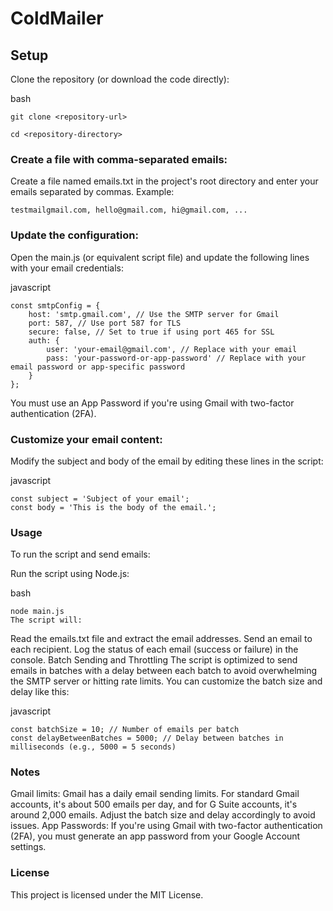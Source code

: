 # ColdMailer 

## Setup

Clone the repository (or download the code directly):

bash
```
git clone <repository-url>

cd <repository-directory>
```
### Create a file with comma-separated emails:

Create a file named emails.txt in the project's root directory and enter your emails separated by commas. Example:

``
testmailgmail.com, hello@gmail.com, hi@gmail.com, ...
``

### Update the configuration:

Open the main.js (or equivalent script file) and update the following lines with your email credentials:

javascript
```
const smtpConfig = {
    host: 'smtp.gmail.com', // Use the SMTP server for Gmail
    port: 587, // Use port 587 for TLS
    secure: false, // Set to true if using port 465 for SSL
    auth: {
        user: 'your-email@gmail.com', // Replace with your email
        pass: 'your-password-or-app-password' // Replace with your email password or app-specific password
    }
};
```
You must use an App Password if you're using Gmail with two-factor authentication (2FA).

### Customize your email content:

Modify the subject and body of the email by editing these lines in the script:

javascript
```
const subject = 'Subject of your email';
const body = 'This is the body of the email.';
```

### Usage
To run the script and send emails:

Run the script using Node.js:

bash
```
node main.js
The script will:
```

Read the emails.txt file and extract the email addresses.
Send an email to each recipient.
Log the status of each email (success or failure) in the console.
Batch Sending and Throttling
The script is optimized to send emails in batches with a delay between each batch to avoid overwhelming the SMTP server or hitting rate limits. You can customize the batch size and delay like this:

javascript
```
const batchSize = 10; // Number of emails per batch
const delayBetweenBatches = 5000; // Delay between batches in milliseconds (e.g., 5000 = 5 seconds)
```

### Notes
Gmail limits: Gmail has a daily email sending limits. For standard Gmail accounts, it's about 500 emails per day, and for G Suite accounts, it's around 2,000 emails. Adjust the batch size and delay accordingly to avoid issues.
App Passwords: If you're using Gmail with two-factor authentication (2FA), you must generate an app password from your Google Account settings.

### License
This project is licensed under the MIT License.
